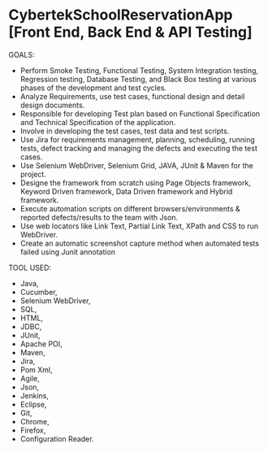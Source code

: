 # CybertekSchoolReservationApp [Front End, Back End & API Testing]

GOALS:
* Perform Smoke Testing, Functional Testing, System Integration testing, Regression testing, Database Testing, and Black Box     testing at various phases of the development and test cycles.
* Analyze Requirements, use test cases, functional design and detail design documents.
* Responsible for developing Test plan based on Functional Specification and Technical Specification of the application.
* Involve in developing the test cases, test data and test scripts.
* Use Jira for requirements management, planning, scheduling, running tests, defect tracking and managing the defects and       executing the test cases. 
* Use Selenium WebDriver, Selenium Grid, JAVA, JUnit & Maven for the project.
* Designe the framework from scratch using Page Objects framework, Keyword Driven framework, Data Driven framework and Hybrid   framework.
* Execute automation scripts on different browsers/environments & reported defects/results to the team with Json.
* Use web locators like Link Text, Partial Link Text, XPath and CSS to run WebDriver.
* Create an automatic screenshot capture method when automated tests failed using Junit annotation

TOOL USED: 
* Java, 
* Cucumber, 
* Selenium WebDriver,
* SQL, 
* HTML, 
* JDBC, 
* JUnit, 
* Apache POI,
* Maven, 	
* Jira, 
* Pom Xml, 
* Agile, 
* Json, 
* Jenkins, 
* Eclipse, 
* Git, 
* Chrome, 
* Firefox, 
* Configuration Reader.

